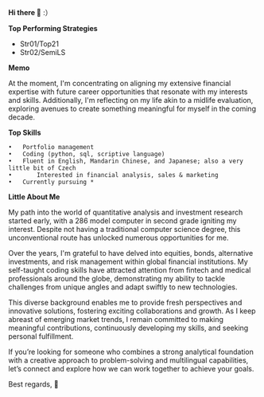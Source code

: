 **Hi there 👋**
:）


**Top Performing Strategies**
- Str01/Top21
- Str02/SemiLS


**Memo**

At the moment, I'm concentrating on aligning my extensive financial expertise with future career opportunities that resonate with my interests and skills. Additionally, I'm reflecting on my life akin to a midlife evaluation, exploring avenues to create something meaningful for myself in the coming decade.


**Top Skills**

	•	Portfolio management
	•	Coding (python, sql, scriptive language)
	•	Fluent in English, Mandarin Chinese, and Japanese; also a very little bit of Czech 
	•       Interested in financial analysis, sales & marketing
 	•	Currently pursuing *

  
**Little About Me**

My path into the world of quantitative analysis and investment research started early, with a 286 model computer in second grade igniting my interest. Despite not having a traditional computer science degree, this unconventional route has unlocked numerous opportunities for me.

Over the years, I'm grateful to have delved into equities, bonds, alternative investments, and risk management within global financial institutions. My self-taught coding skills have attracted attention from fintech and medical professionals around the globe, demonstrating my ability to tackle challenges from unique angles and adapt swiftly to new technologies.

This diverse background enables me to provide fresh perspectives and innovative solutions, fostering exciting collaborations and growth. As I keep abreast of emerging market trends, I remain committed to making meaningful contributions, continuously developing my skills, and seeking personal fulfillment.

If you’re looking for someone who combines a strong analytical foundation with a creative approach to problem-solving and multilingual capabilities, let’s connect and explore how we can work together to achieve your goals.


Best regards,
🥳
